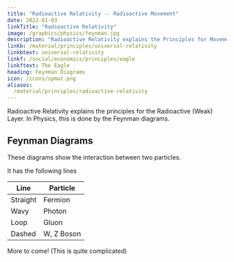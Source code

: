 ```yaml
---
title: "Radioactive Relativity -- Radioactive Movement"
date: 2022-01-03
linkTitle: "Radioactive Relativity"
image: /graphics/physics/feynman.jpg
description: "Radioactive Relativity explains the Principles for Movement in the Radioactive Layer"
linkb: /material/principles/universal-relativity
linkbtext: universal-relativity
linkf: /social/economics/principles/eagle
linkftext: The Eagle
heading: Feynman Diagrams
icon: /icons/spmat.png
aliases:
  /material/principles/radioactive-relativity
---
```




Radioactive Relativity explains the principles for the Radioactive (Weak) Layer. In Physics, this is done by the Feynman diagrams. 

## Feynman Diagrams 

These diagrams show the interaction between two particles. 

It has the following lines

Line | Particle
--- | ---
Straight | Fermion
Wavy | Photon 
Loop | Gluon
Dashed | W, Z Boson 


More to come! (This is quite complicated)

